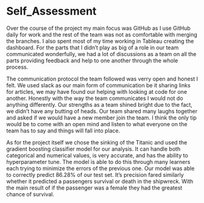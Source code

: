 # Self_Assessment

  Over the course of the project my main focus was GitHub as I use GitHub daily for work and the rest of the team was not as comfortable with merging the branches. I also spent most of my time working in Tableau creating the dashboard. For the parts that I didn’t play as big of a role in our team communicated wonderfully, we had a lot of discussions as a team on all the parts providing feedback and help to one another through the whole process. 

  The communication protocol the team followed was verry open and honest I felt. We used slack as our main form of communication be it sharing links for articles, we may have found our helping with looking at code for one another. Honestly with the way the team communicates I would not do anything differently. Our strengths as a team shined bright due to the fact, we didn’t have any butting of heads. Our team shared many laughs together and asked if we would have a new member join the team. I think the only tip would be to come with an open mind and listen to what everyone on the team has to say and things will fall into place.

  As for the project itself we chose the sinking of the Titanic and used the gradient boosting classifier model for our analysis. It can handle both categorical and numerical values, is very accurate, and has the ability to hyperparameter tune. The model is able to do this through many learners each trying to minimize the errors of the previous one. Our model was able to correctly predict 86.28% of our test set. It’s precision fared similarly whether it predicted a passengers survival or death in the shipwreck. With the main result of if the passenger was a female they had the greatest chance of survival.  

